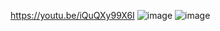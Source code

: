 https://youtu.be/iQuQXy99X6I
![image](https://github.com/Squid5O/DBD3_2/assets/101494070/1a214546-d0ad-41ff-ad30-62fb83369487)
![image](https://github.com/Squid5O/DBD3_2/assets/101494070/aeed13e4-e146-4618-a68d-77f2525fb32e)
